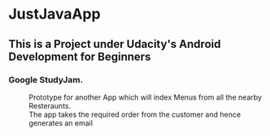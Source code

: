 # JustJavaApp
<h2>This is a Project under Udacity's Android Development for Beginners</h2>
<h3>Google StudyJam.</h3>
<dd>Prototype for another App which will index Menus from all the nearby Resteraunts.</dd>
<dd>The app takes the required order from the customer and hence generates an email </dd>
